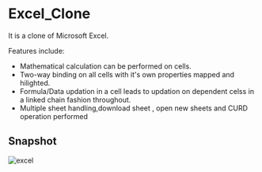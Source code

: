 # Excel_Clone

It is a clone of Microsoft Excel.

Features include:
* Mathematical calculation can be performed on cells.
* Two-way binding on all cells with it's own properties mapped and hilighted.
* Formula/Data updation in a cell leads to updation on dependent celss in a linked chain fashion throughout.
* Multiple sheet handling,download sheet , open new sheets and CURD operation performed

## Snapshot
![excel](https://user-images.githubusercontent.com/55545215/143691339-94e217bb-fc0a-4df4-8c8d-965856e56089.png)
